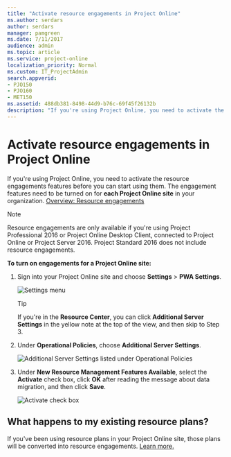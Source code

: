 ```yaml
---
title: "Activate resource engagements in Project Online"
ms.author: serdars
author: serdars
manager: pamgreen
ms.date: 7/11/2017
audience: admin
ms.topic: article
ms.service: project-online
localization_priority: Normal
ms.custom: IT_ProjectAdmin
search.appverid:
- PJO150
- PJO160
- MET150
ms.assetid: 488db381-8498-44d9-b76c-69f45f26132b
description: "If you're using Project Online, you need to activate the resource engagements features before you can start using them."
---
```


# Activate resource engagements in Project Online

If you're using Project Online, you need to activate the resource engagements features before you can start using them. The engagement features need to be turned on for **each Project Online site** in your organization. [Overview: Resource engagements](https://support.office.com/article/73eefb5a-81fe-42bf-980e-9532b1bdc870)
  
> [!NOTE]
> Resource engagements are only available if you're using Project Professional 2016 or Project Online Desktop Client, connected to Project Online or Project Server 2016. Project Standard 2016 does not include resource engagements. 
  
 **To turn on engagements for a Project Online site:**
  
1. Sign into your Project Online site and choose **Settings** \> **PWA Settings**.
    
    ![Settings menu](media/da2ce443-e8b4-44bc-886f-d8c4579a33bc.png)
  
    > [!TIP]
    > If you're in the **Resource Center**, you can click **Additional Server Settings** in the yellow note at the top of the view, and then skip to Step 3. 
  
2. Under **Operational Policies**, choose **Additional Server Settings**.
    
    ![Additional Server Settings listed under Operational Policies](media/769252c0-2453-4a56-862f-d1877592cfde.png)
  
3. Under **New Resource Management Features Available**, select the **Activate** check box, click **OK** after reading the message about data migration, and then click **Save**.
    
    ![Activate check box](media/2357bb06-1f55-4c33-b7eb-87262d1de3af.png)
  
## What happens to my existing resource plans?

If you've been using resource plans in your Project Online site, those plans will be converted into resource engagements. [Learn more.](faq-resource-engagements-are-replacing-the-old-resource-plans.md)
  

